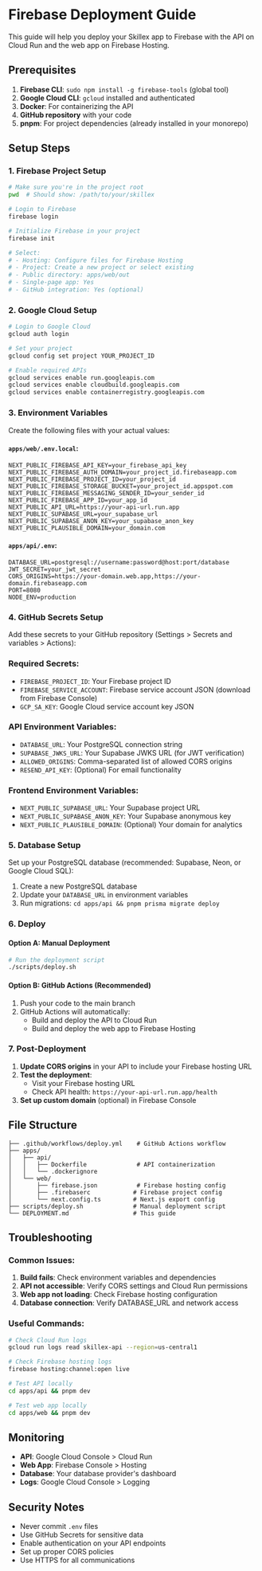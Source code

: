 # Firebase Deployment Guide

This guide will help you deploy your Skillex app to Firebase with the API on Cloud Run and the web app on Firebase Hosting.

## Prerequisites

1. **Firebase CLI**: `sudo npm install -g firebase-tools` (global tool)
2. **Google Cloud CLI**: `gcloud` installed and authenticated
3. **Docker**: For containerizing the API
4. **GitHub repository** with your code
5. **pnpm**: For project dependencies (already installed in your monorepo)

## Setup Steps

### 1. Firebase Project Setup

```bash
# Make sure you're in the project root
pwd  # Should show: /path/to/your/skillex

# Login to Firebase
firebase login

# Initialize Firebase in your project
firebase init

# Select:
# - Hosting: Configure files for Firebase Hosting
# - Project: Create a new project or select existing
# - Public directory: apps/web/out
# - Single-page app: Yes
# - GitHub integration: Yes (optional)
```

### 2. Google Cloud Setup

```bash
# Login to Google Cloud
gcloud auth login

# Set your project
gcloud config set project YOUR_PROJECT_ID

# Enable required APIs
gcloud services enable run.googleapis.com
gcloud services enable cloudbuild.googleapis.com
gcloud services enable containerregistry.googleapis.com
```

### 3. Environment Variables

Create the following files with your actual values:

#### `apps/web/.env.local`:
```env
NEXT_PUBLIC_FIREBASE_API_KEY=your_firebase_api_key
NEXT_PUBLIC_FIREBASE_AUTH_DOMAIN=your_project_id.firebaseapp.com
NEXT_PUBLIC_FIREBASE_PROJECT_ID=your_project_id
NEXT_PUBLIC_FIREBASE_STORAGE_BUCKET=your_project_id.appspot.com
NEXT_PUBLIC_FIREBASE_MESSAGING_SENDER_ID=your_sender_id
NEXT_PUBLIC_FIREBASE_APP_ID=your_app_id
NEXT_PUBLIC_API_URL=https://your-api-url.run.app
NEXT_PUBLIC_SUPABASE_URL=your_supabase_url
NEXT_PUBLIC_SUPABASE_ANON_KEY=your_supabase_anon_key
NEXT_PUBLIC_PLAUSIBLE_DOMAIN=your_domain.com
```

#### `apps/api/.env`:
```env
DATABASE_URL=postgresql://username:password@host:port/database
JWT_SECRET=your_jwt_secret
CORS_ORIGINS=https://your-domain.web.app,https://your-domain.firebaseapp.com
PORT=8080
NODE_ENV=production
```

### 4. GitHub Secrets Setup

Add these secrets to your GitHub repository (Settings > Secrets and variables > Actions):

### **Required Secrets:**
- `FIREBASE_PROJECT_ID`: Your Firebase project ID
- `FIREBASE_SERVICE_ACCOUNT`: Firebase service account JSON (download from Firebase Console)
- `GCP_SA_KEY`: Google Cloud service account key JSON

### **API Environment Variables:**
- `DATABASE_URL`: Your PostgreSQL connection string
- `SUPABASE_JWKS_URL`: Your Supabase JWKS URL (for JWT verification)
- `ALLOWED_ORIGINS`: Comma-separated list of allowed CORS origins
- `RESEND_API_KEY`: (Optional) For email functionality

### **Frontend Environment Variables:**
- `NEXT_PUBLIC_SUPABASE_URL`: Your Supabase project URL
- `NEXT_PUBLIC_SUPABASE_ANON_KEY`: Your Supabase anonymous key
- `NEXT_PUBLIC_PLAUSIBLE_DOMAIN`: (Optional) Your domain for analytics

### 5. Database Setup

Set up your PostgreSQL database (recommended: Supabase, Neon, or Google Cloud SQL):

1. Create a new PostgreSQL database
2. Update your `DATABASE_URL` in environment variables
3. Run migrations: `cd apps/api && pnpm prisma migrate deploy`

### 6. Deploy

#### Option A: Manual Deployment
```bash
# Run the deployment script
./scripts/deploy.sh
```

#### Option B: GitHub Actions (Recommended)
1. Push your code to the main branch
2. GitHub Actions will automatically:
   - Build and deploy the API to Cloud Run
   - Build and deploy the web app to Firebase Hosting

### 7. Post-Deployment

1. **Update CORS origins** in your API to include your Firebase hosting URL
2. **Test the deployment**:
   - Visit your Firebase hosting URL
   - Check API health: `https://your-api-url.run.app/health`
3. **Set up custom domain** (optional) in Firebase Console

## File Structure

```
├── .github/workflows/deploy.yml    # GitHub Actions workflow
├── apps/
│   ├── api/
│   │   ├── Dockerfile              # API containerization
│   │   └── .dockerignore
│   └── web/
│       ├── firebase.json           # Firebase hosting config
│       ├── .firebaserc            # Firebase project config
│       └── next.config.ts         # Next.js export config
├── scripts/deploy.sh              # Manual deployment script
└── DEPLOYMENT.md                  # This guide
```

## Troubleshooting

### Common Issues:

1. **Build fails**: Check environment variables and dependencies
2. **API not accessible**: Verify CORS settings and Cloud Run permissions
3. **Web app not loading**: Check Firebase hosting configuration
4. **Database connection**: Verify DATABASE_URL and network access

### Useful Commands:

```bash
# Check Cloud Run logs
gcloud run logs read skillex-api --region=us-central1

# Check Firebase hosting logs
firebase hosting:channel:open live

# Test API locally
cd apps/api && pnpm dev

# Test web app locally
cd apps/web && pnpm dev
```

## Monitoring

- **API**: Google Cloud Console > Cloud Run
- **Web App**: Firebase Console > Hosting
- **Database**: Your database provider's dashboard
- **Logs**: Google Cloud Console > Logging

## Security Notes

- Never commit `.env` files
- Use GitHub Secrets for sensitive data
- Enable authentication on your API endpoints
- Set up proper CORS policies
- Use HTTPS for all communications
